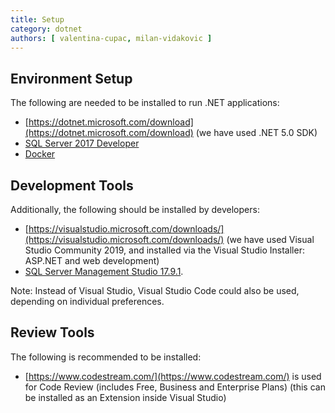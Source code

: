 ```yaml
---
title: Setup
category: dotnet
authors: [ valentina-cupac, milan-vidakovic ]
---
```


## Environment Setup

The following are needed to be installed to run .NET applications:

* [https://dotnet.microsoft.com/download](https://dotnet.microsoft.com/download) \(we have used .NET 5.0 SDK\)
* [SQL Server 2017 Developer](https://www.microsoft.com/en-us/sql-server/sql-server-downloads)
* [Docker](https://docs.docker.com/get-docker/)

## Development Tools

Additionally, the following should be installed by developers:

* [https://visualstudio.microsoft.com/downloads/](https://visualstudio.microsoft.com/downloads/) \(we have used Visual Studio Community 2019, and installed via the Visual Studio Installer: ASP.NET and web development\)
* [SQL Server Management Studio 17.9.1](https://docs.microsoft.com/en-us/sql/ssms/download-sql-server-management-studio-ssms?view=sql-server-2017).

Note: Instead of Visual Studio, Visual Studio Code could also be used, depending on individual preferences.

## Review Tools

The following is recommended to be installed:

* [https://www.codestream.com/](https://www.codestream.com/) is used for Code Review (includes Free, Business and Enterprise Plans) (this can be installed as an Extension inside Visual Studio)